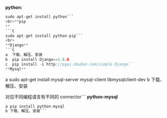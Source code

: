 **python:**
```C
sudo apt-get install python```
<br>**pip
**
```C
sudo apt-get install python-pip```
<br>
**Django**
```C
a  下载、解压、安装
b  pip install Django==1.8.6
c  pip install -i http://pypi.douban.com/simple Django```
**Mysql**
```
a sudo apt-get install mysql-server mysql-client libmysqlclient-dev
b 下载、解压、安装 

对应不同编程语言有不同的 connector```
**python-mysql**
```C
a pip install python-mysql
b 下载、解压、安装```